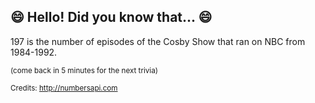 ## 😄 Hello! Did you know that... 😄
197 is the number of episodes of the Cosby Show that ran on NBC from 1984-1992.

<sup>(come back in 5 minutes for the next trivia)</sup>


<sup>Credits: http://numbersapi.com</sup>
